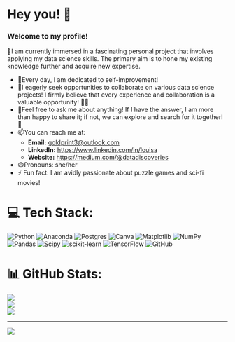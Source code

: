 # Hey you! 👋
### Welcome to my profile!

🔭I am currently immersed in a fascinating personal project that involves applying my data science skills. The primary aim is to hone my existing knowledge further and acquire new expertise.

- 🌱Every day, I am dedicated to self-improvement!
- 👯I eagerly seek opportunities to collaborate on various data science projects! I firmly believe that every experience and collaboration is a valuable opportunity! 🙌🏻
- 💬Feel free to ask me about anything! If I have the answer, I am more than happy to share it; if not, we can explore and search for it together! 🤝
- 📫You can reach me at:
  - **Email:** goldprint3@outlook.com
  - **LinkedIn:** https://www.linkedin.com/in/louisa
  - **Website:** https://medium.com/@datadiscoveries
- 😄Pronouns: she/her
- ⚡ Fun fact: I am avidly passionate about puzzle games and sci-fi movies!
  


# 💻 Tech Stack:
![Python](https://img.shields.io/badge/python-3670A0?style=for-the-badge&logo=python&logoColor=ffdd54) ![Anaconda](https://img.shields.io/badge/Anaconda-%2344A833.svg?style=for-the-badge&logo=anaconda&logoColor=white) ![Postgres](https://img.shields.io/badge/postgres-%23316192.svg?style=for-the-badge&logo=postgresql&logoColor=white) ![Canva](https://img.shields.io/badge/Canva-%2300C4CC.svg?style=for-the-badge&logo=Canva&logoColor=white) ![Matplotlib](https://img.shields.io/badge/Matplotlib-%23ffffff.svg?style=for-the-badge&logo=Matplotlib&logoColor=black) ![NumPy](https://img.shields.io/badge/numpy-%23013243.svg?style=for-the-badge&logo=numpy&logoColor=white) ![Pandas](https://img.shields.io/badge/pandas-%23150458.svg?style=for-the-badge&logo=pandas&logoColor=white) ![Scipy](https://img.shields.io/badge/SciPy-%230C55A5.svg?style=for-the-badge&logo=scipy&logoColor=%white) ![scikit-learn](https://img.shields.io/badge/scikit--learn-%23F7931E.svg?style=for-the-badge&logo=scikit-learn&logoColor=white) ![TensorFlow](https://img.shields.io/badge/TensorFlow-%23FF6F00.svg?style=for-the-badge&logo=TensorFlow&logoColor=white) ![GitHub](https://img.shields.io/badge/github-%23121011.svg?style=for-the-badge&logo=github&logoColor=white)
# 📊 GitHub Stats:
![](https://github-readme-stats.vercel.app/api?username=olaidekashimawo&theme=dark&hide_border=false&include_all_commits=false&count_private=false)<br/>
![](https://github-readme-streak-stats.herokuapp.com/?user=olaidekashimawo&theme=dark&hide_border=false)<br/>
![](https://github-readme-stats.vercel.app/api/top-langs/?username=olaidekashimawo&theme=dark&hide_border=false&include_all_commits=false&count_private=false&layout=compact)

---
[![](https://visitcount.itsvg.in/api?id=olaidekashimawo&icon=0&color=0)](https://visitcount.itsvg.in)



